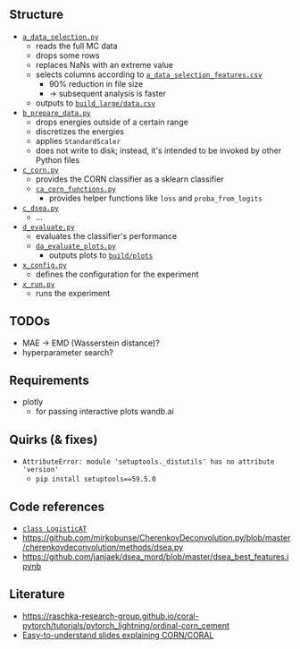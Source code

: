 ## Structure
- [`a_data_selection.py`](a_data_selection.py)
  - reads the full MC data
  - drops some rows
  - replaces NaNs with an extreme value
  - selects columns according to [`a_data_selection_features.csv`](a_data_selection_features.csv)
    - 90% reduction in file size
    - → subsequent analysis is faster
  - outputs to [`build_large/data.csv`](build_large/data.csv)
- [`b_prepare_data.py`](b_prepare_data.py)
  - drops energies outside of a certain range
  - discretizes the energies
  - applies `StandardScaler`
  - does not write to disk; instead, it's intended to be invoked by other Python files
- [`c_corn.py`](c_corn.py)
  - provides the CORN classifier as a sklearn classifier
  - [`ca_corn_functions.py`](ca_corn_functions.py)
    - provides helper functions like `loss` and `proba_from_logits`
- [`c_dsea.py`](c_dsea.py)
  - …
- [`d_evaluate.py`](d_evaluate.py)
  - evaluates the classifier's performance
  - [`da_evaluate_plots.py`](da_evaluate_plots.py)
    - outputs plots to [`build/plots`](build/plots)
- [`x_config.py`](x_config.py)
  - defines the configuration for the experiment
- [`x_run.py`](x_run.py)
  - runs the experiment

## TODOs
- MAE → EMD (Wasserstein distance)?
- hyperparameter search?

## Requirements
- plotly
  - for passing interactive plots wandb.ai

## Quirks (& fixes)
- `AttributeError: module 'setuptools._distutils' has no attribute 'version'`
  - `pip install setuptools==59.5.0`

## Code references
- [`class LogisticAT`](https://github.com/fabianp/mord/blob/ef578a79bf8374d84b77f246454b06d81a620630/mord/threshold_based.py#L167)
- https://github.com/mirkobunse/CherenkovDeconvolution.py/blob/master/cherenkovdeconvolution/methods/dsea.py
- https://github.com/janjaek/dsea_mord/blob/master/dsea_best_features.ipynb

## Literature
- https://raschka-research-group.github.io/coral-pytorch/tutorials/pytorch_lightning/ordinal-corn_cement
- [Easy-to-understand slides explaining CORN/CORAL](https://mail.sebastianraschka.com/pdf/slides/2022-02_rework-coral-lightning.pdf)
